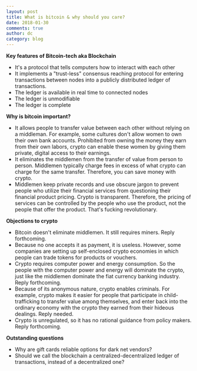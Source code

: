 ```yaml
---
layout: post
title: What is bitcoin & why should you care?
date: 2018-01-30
comments: true
author: dc
category: blog
---
```

**Key features of Bitcoin-tech aka Blockchain**
* It's a protocol that tells computers how to interact with each other
* It implements a "trust-less" consensus reaching protocol for entering transactions between nodes into a publicly distributed ledger of transactions.
* The ledger is available in real time to connected nodes
* The ledger is unmodifiable
* The ledger is complete

**Why is bitcoin important?**
* It allows people to transfer value between each other without relying on a middleman.
For example, some cultures don't allow women to own their own bank accounts. Prohibited from owning the money they earn from their own labors, crypto can enable these women by giving them private, digital access to their earnings.
* It eliminates the middlemen from the transfer of value from person to person. Middlemen typically charge fees in excess of what crypto can charge for the same transfer. Therefore, you can save money with crypto.
* Middlemen keep private records and use obscure jargon to prevent people who utilize their financial services from questioning their financial product pricing. Crypto is transparent. Therefore, the pricing of services can be controlled by the people who use the product, not the people that offer the product. That's fucking revolutionary.

**Objections to crypto**
* Bitcoin doesn't eliminate middlemen. It still requires miners. Reply forthcoming.
* Because no one accepts it as payment, it is useless.
However, some companies are setting up self-enclosed crypto economies in which people can trade tokens for products or vouchers.
* Crypto requires computer power and energy consumption. So the people with the computer power and energy will dominate the crypto, just like the middlemen dominate the fiat currency banking industry. Reply forthcoming.
* Because of its anonymous nature, crypto enables criminals. For example, crypto makes it easier for people that participate in child-trafficking to transfer value among themselves, and enter back into the ordinary economy with the crypto they earned from their hideous dealings. Reply needed.
* Crypto is unregulated, so it has no rational guidance from policy makers. Reply forthcoming.

**Outstanding questions**
* Why are gift cards reliable options for dark net vendors?
* Should we call the blockchain a centralized-decentralized ledger of transactions, instead of a decentralized one?
